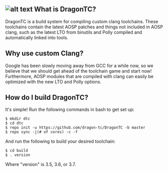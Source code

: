 ![alt text](http://imgur.com/gFcFcZ7.png)
What is DragonTC?
-----------------
DragonTC is a build system for compiling custom clang toolchains. These toolchains contain the latest AOSP patches and things not included in AOSP clang, such as the latest LTO from binutils and Polly compiled and automatically linked into tools.

Why use custom Clang?
---------------------
Google has been slowly moving away from GCC for a while now, so we believe that we should get ahead of the toolchain game and start now! Furthermore, AOSP modules that are compiled with clang can easily be optimized with the new LTO and Polly options.

How do I build DragonTC?
------------------------
It's simple! Run the following commands in bash to get set up:
```
$ mkdir dtc
$ cd dtc
$ repo init -u https://github.com/dragon-tc/DragonTC -b master
$ repo sync -j(# of cores) -c -f
```

And run the following to build your desired toolchain:
```
$ cd build
$ . version
```
Where "version" is 3.5, 3.6, or 3.7.
